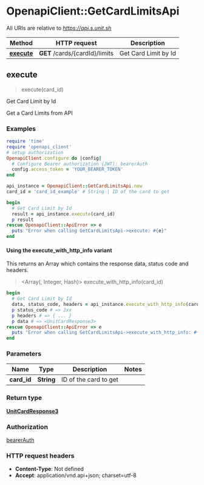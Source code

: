 # OpenapiClient::GetCardLimitsApi

All URIs are relative to *https://api.s.unit.sh*

| Method | HTTP request | Description |
| ------ | ------------ | ----------- |
| [**execute**](GetCardLimitsApi.md#execute) | **GET** /cards/{cardId}/limits | Get Card Limit by Id |


## execute

> <UnitCardResponse3> execute(card_id)

Get Card Limit by Id

Get a Card Limits from API 

### Examples

```ruby
require 'time'
require 'openapi_client'
# setup authorization
OpenapiClient.configure do |config|
  # Configure Bearer authorization (JWT): bearerAuth
  config.access_token = 'YOUR_BEARER_TOKEN'
end

api_instance = OpenapiClient::GetCardLimitsApi.new
card_id = 'card_id_example' # String | ID of the card to get

begin
  # Get Card Limit by Id
  result = api_instance.execute(card_id)
  p result
rescue OpenapiClient::ApiError => e
  puts "Error when calling GetCardLimitsApi->execute: #{e}"
end
```

#### Using the execute_with_http_info variant

This returns an Array which contains the response data, status code and headers.

> <Array(<UnitCardResponse3>, Integer, Hash)> execute_with_http_info(card_id)

```ruby
begin
  # Get Card Limit by Id
  data, status_code, headers = api_instance.execute_with_http_info(card_id)
  p status_code # => 2xx
  p headers # => { ... }
  p data # => <UnitCardResponse3>
rescue OpenapiClient::ApiError => e
  puts "Error when calling GetCardLimitsApi->execute_with_http_info: #{e}"
end
```

### Parameters

| Name | Type | Description | Notes |
| ---- | ---- | ----------- | ----- |
| **card_id** | **String** | ID of the card to get |  |

### Return type

[**UnitCardResponse3**](UnitCardResponse3.md)

### Authorization

[bearerAuth](../README.md#bearerAuth)

### HTTP request headers

- **Content-Type**: Not defined
- **Accept**: application/vnd.api+json; charset=utf-8

